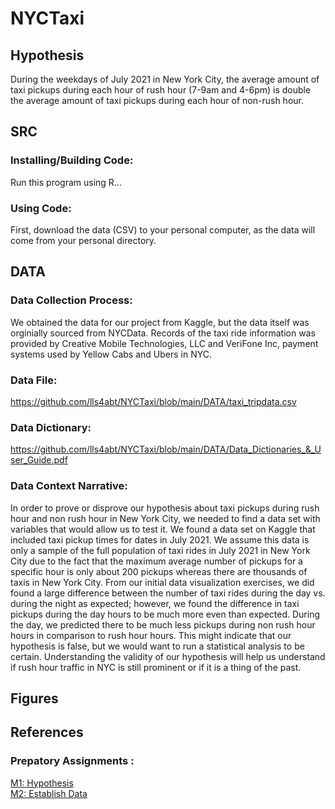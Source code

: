 # NYCTaxi

## Hypothesis
During the weekdays of July 2021 in New York City, the average amount of taxi pickups during each hour of rush hour (7-9am and 4-6pm) is double the average amount of taxi pickups during each hour of non-rush hour.

## SRC
### Installing/Building Code:
Run this program using R...

### Using Code:
First, download the data (CSV) to your personal computer, as the data will come from your personal directory.

## DATA
### Data Collection Process:

We obtained the data for our project from Kaggle, but the data itself was orginially sourced from NYCData. Records of the taxi ride information was provided by Creative Mobile Technologies, LLC and VeriFone Inc, payment systems used by Yellow Cabs and Ubers in NYC.

### Data File:
https://github.com/lls4abt/NYCTaxi/blob/main/DATA/taxi_tripdata.csv

### Data Dictionary:
https://github.com/lls4abt/NYCTaxi/blob/main/DATA/Data_Dictionaries_&_User_Guide.pdf

### Data Context Narrative:
In order to prove or disprove our hypothesis about taxi pickups during rush hour and non rush hour in New York City, we needed to find a data set with variables that would allow us to test it. We found a data set on Kaggle that included taxi pickup times for dates in July 2021. We assume this data is only a sample of the full population of taxi rides in July 2021 in New York City due to the fact that the maximum average number of pickups for a specific hour is only about 200 pickups whereas there are thousands of taxis in New York City. From our initial data visualization exercises, we did found a large difference between the number of taxi rides during the day vs. during the night as expected; however, we found the difference in taxi pickups during the day hours to be much more even than expected. During the day, we predicted there to be much less pickups during non rush hour hours in comparison to rush hour hours. This might indicate that our hypothesis is false, but we would want to run a statistical analysis to be certain. Understanding the validity of our hypothesis will help us understand if rush hour traffic in NYC is still prominent or if it is a thing of the past. 

## Figures

## References

### Prepatory Assignments : 
<a href="https://github.com/lls4abt/NYCTaxi/files/9620518/MI1.Hypothesis.pdf">M1: Hypothesis</a> <br>
<a href="https://github.com/lls4abt/NYCTaxi/files/9620517/M2.pdf">M2: Establish Data</a>

